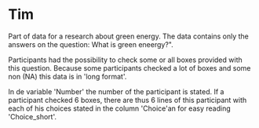 # Tim
Part of data for a research about green energy. The data contains only the answers on the question: What is green eneergy?".

Participants had the possibility to check some or all boxes provided with this question. Because some participants checked a lot of boxes 
and some non (NA) this data is in 'long format'.

In de variable 'Number' the number of the participant is stated. If a participant checked 6 boxes, there are thus 6 lines of this 
participant with each of his choices stated in the column 'Choice'an for easy reading 'Choice_short'.
